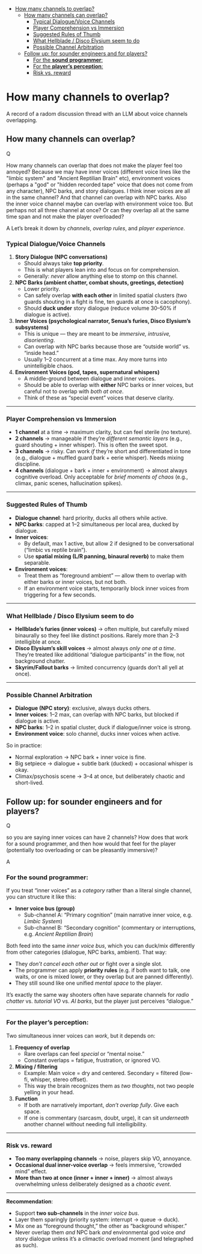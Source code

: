 <!-- TOC -->

- [How many channels to overlap?](#how-many-channels-to-overlap)
    - [How many channels can overlap?](#how-many-channels-can-overlap)
        - [Typical Dialogue/Voice Channels](#typical-dialoguevoice-channels)
        - [Player Comprehension vs Immersion](#player-comprehension-vs-immersion)
        - [Suggested Rules of Thumb](#suggested-rules-of-thumb)
        - [What Hellblade / Disco Elysium seem to do](#what-hellblade--disco-elysium-seem-to-do)
        - [Possible Channel Arbitration](#possible-channel-arbitration)
    - [Follow up: for sounder engineers and for players?](#follow-up-for-sounder-engineers-and-for-players)
        - [For the **sound programmer**:](#for-the-sound-programmer)
        - [For the **player’s perception**:](#for-the-players-perception)
        - [Risk vs. reward](#risk-vs-reward)

<!-- /TOC -->

# How many channels to overlap?

A record of a radom discussion thread with an LLM about voice channels overlapping.

## How many channels can overlap?

Q

How many channels can overlap that does not make the player feel too annoyed? Because we may have inner voices (different voice lines like the "limbic system" and "Ancient Reptilian Brain" etc), environment voices (perhaps a "god" or "hidden recorded tape" voice that does not come from any character), NPC barks, and story dialogues. I think inner voices are all in the same channel? And that channel can overlap with NPC barks. Also the inner voice channel maybe can overlap with environment voice too. But perhaps not all three channel at once? Or can they overlap all at the same time span and not make the player overloaded?

A
Let’s break it down by *channels*, *overlap rules*, and *player experience*.

### Typical Dialogue/Voice Channels

1. **Story Dialogue (NPC conversations)**
    - Should always take **top priority**.
    - This is what players lean into and focus on for comprehension.
    - Generally: *never* allow anything else to stomp on this channel.
2. **NPC Barks (ambient chatter, combat shouts, greetings, detection)**
    - Lower priority.
    - Can safely overlap **with each other** in limited spatial clusters (two guards shouting in a fight is fine, ten guards at once is cacophony).
    - Should **duck under** story dialogue (reduce volume 30–50% if dialogue is active).
3. **Inner Voices (psychological narrator, Senua’s furies, Disco Elysium’s subsystems)**
    - This is unique — they are meant to be *immersive, intrusive, disorienting*.
    - Can overlap with NPC barks because those are “outside world” vs. “inside head.”
    - Usually 1–2 concurrent at a time max. Any more turns into unintelligible chaos.
4. **Environment Voices (god, tapes, supernatural whispers)**
    - A middle-ground between dialogue and inner voices.
    - Should be able to overlap with **either** NPC barks or inner voices, but careful not to overlap with *both at once*.
    - Think of these as “special event” voices that deserve clarity.

---

### Player Comprehension vs Immersion

- **1 channel** at a time → maximum clarity, but can feel sterile (no texture).
- **2 channels** → manageable if they’re *different semantic layers* (e.g., guard shouting + inner whisper). This is often the sweet spot.
- **3 channels** → risky. Can work *if* they’re short and differentiated in tone (e.g., dialogue + muffled guard bark + eerie whisper). Needs mixing discipline.
- **4 channels** (dialogue + bark + inner + environment) → almost always cognitive overload. Only acceptable for *brief moments of chaos* (e.g., climax, panic scenes, hallucination spikes).

---

### Suggested Rules of Thumb

- **Dialogue channel**: hard priority, ducks all others while active.
- **NPC barks**: capped at 1–2 simultaneous per local area, ducked by dialogue.
- **Inner voices**:
    - By default, max 1 active, but allow 2 if designed to be conversational (“limbic vs reptile brain”).
    - Use **spatial mixing (L/R panning, binaural reverb)** to make them separable.
- **Environment voices**:
    - Treat them as “foreground ambient” — allow them to overlap with either barks or inner voices, but not both.
    - If an environment voice starts, temporarily block inner voices from triggering for a few seconds.

---

### What Hellblade / Disco Elysium seem to do

- **Hellblade’s furies (inner voices)** → often multiple, but carefully mixed binaurally so they feel like distinct positions. Rarely more than 2–3 intelligible at once.
- **Disco Elysium’s skill voices** → almost always *only one at a time*. They’re treated like additional “dialogue participants” in the flow, not background chatter.
- **Skyrim/Fallout barks** → limited concurrency (guards don’t all yell at once).

---

### Possible Channel Arbitration

- **Dialogue (NPC story)**: exclusive, always ducks others.
- **Inner voices**: 1–2 max, can overlap with NPC barks, but blocked if dialogue is active.
- **NPC barks**: 1–2 in spatial cluster, duck if dialogue/inner voice is strong.
- **Environment voice**: solo channel, ducks inner voices when active.

So in practice:

- Normal exploration → NPC bark + inner voice is fine.
- Big setpiece → dialogue + subtle bark (ducked) + occasional whisper is okay.
- Climax/psychosis scene → 3–4 at once, but deliberately chaotic and short-lived.

## Follow up: for sounder engineers and for players?

Q

so you are saying inner voices can have 2 channels? How does that work for a sound programmer, and then how would that feel for the player (potentially too overloading or can be pleasantly immersive)?

A

### For the **sound programmer**:

If you treat “inner voices” as a *category* rather than a literal single channel, you can structure it like this:

- **Inner voice bus (group)**
    - Sub-channel A: “Primary cognition” (main narrative inner voice, e.g. *Limbic System*)
    - Sub-channel B: “Secondary cognition” (commentary or interruptions, e.g. *Ancient Reptilian Brain*)

Both feed into the same *inner voice bus*, which you can duck/mix differently from other categories (dialogue, NPC barks, ambient). That way:

- They *don’t cancel each other out* or fight over a single slot.
- The programmer can apply **priority rules** (e.g. if both want to talk, one waits, or one is mixed lower, or they overlap but are panned differently).
- They still sound like one unified *mental space* to the player.

It’s exactly the same way shooters often have separate channels for *radio chatter* vs. *tutorial VO* vs. *AI barks*, but the player just perceives “dialogue.”

---

### For the **player’s perception**:

Two simultaneous inner voices can *work*, but it depends on:

1. **Frequency of overlap**
    - Rare overlaps can feel *special* or “mental noise.”
    - Constant overlaps = fatigue, frustration, or ignored VO.
2. **Mixing / filtering**
    - Example: Main voice = dry and centered. Secondary = filtered (low-fi, whisper, stereo offset).
    - This way the brain recognizes them as *two thoughts*, not two people yelling in your head.
3. **Function**
    - If both are narratively important, *don’t overlap fully*. Give each space.
    - If one is commentary (sarcasm, doubt, urge), it can sit *underneath* another channel without needing full intelligibility.

---

### Risk vs. reward

- **Too many overlapping channels** → noise, players skip VO, annoyance.
- **Occasional dual inner-voice overlap** → feels immersive, “crowded mind” effect.
- **More than two at once (inner + inner + inner)** → almost always overwhelming unless deliberately designed as a *chaotic event*.

---

**Recommendation**:

- Support **two sub-channels** in the *inner voice bus*.
- Layer them sparingly (priority system: interrupt → queue → duck).
- Mix one as “foreground thought,” the other as “background whisper.”
- Never overlap them *and* NPC bark *and* environmental god voice *and* story dialogue unless it’s a climactic overload moment (and telegraphed as such).